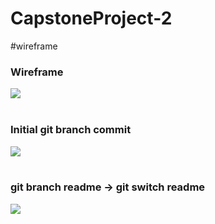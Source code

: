 # CapstoneProject-2
#wireframe
<h3>Wireframe</h3>
<img src ="https://github.com/user-attachments/assets/71a4061a-3939-44c8-9773-4a89b4d16e07">
<br>
<br>
<h3>Initial git branch commit</h3>
<img src ="https://github.com/user-attachments/assets/e82f9e68-6e56-4a73-89a6-3785b197c604">
<br>
<br>
<h3>git branch readme -> git switch readme</h3>
<img src = "https://github.com/user-attachments/assets/cb98b6ae-162b-468c-b212-020b52fea40a">


